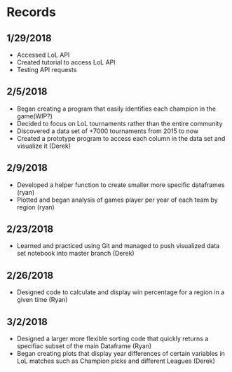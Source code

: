 # Records
## 1/29/2018
* Accessed LoL API
* Created tutorial to access LoL API
* Testing API requests
## 2/5/2018
* Began creating a program that easily identifies each champion in the game(WIP?)
* Decided to focus on LoL tournaments rather than the entire community
* Discovered a data set of +7000 tournaments from 2015 to now
* Created a prototype program to access each column in the data set and visualize it (Derek)
## 2/9/2018
* Developed a helper function to create smaller more specific dataframes (ryan)
* Plotted and began analysis of games player per year of each team by region (ryan)
## 2/23/2018
* Learned and practiced using Git and managed to push visualized data set notebook into master branch (Derek)
## 2/26/2018
* Designed code to calculate and display win percentage for a region in a given time (Ryan)
## 3/2/2018
* Designed a larger more flexible sorting code that quickly returns a specifiac subset of the main Dataframe (Ryan)
* Began creating plots that display year differences of certain variables in LoL matches such as Champion picks and different Leagues (Derek)
